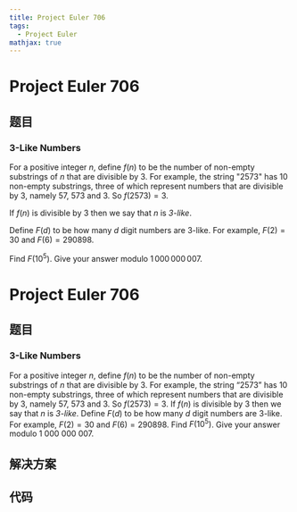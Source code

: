```yaml
---
title: Project Euler 706
tags:
  - Project Euler
mathjax: true
---
```

<escape><!-- more --></escape>
    
# Project Euler 706
## 题目
### 3-Like Numbers


For a positive integer $n$, define $f(n)$ to be the number of non-empty substrings of $n$ that are divisible by 3. For example, the string "2573" has 10 non-empty substrings, three of which represent numbers that are divisible by 3, namely 57, 573 and 3. So $f(2573) = 3$.


If $f(n)$ is divisible by 3 then we say that $n$ is <i>3-like</i>.


Define $F(d)$ to be how many $d$ digit numbers are 3-like. For example, $F(2) = 30$ and $F(6) = 290898$.


Find $F(10^5)$. Give your answer modulo $1\,000\,000\,007$.



# Project Euler 706
## 题目
### $3$-Like Numbers

For a positive integer $n$, define $f(n)$ to be the number of non-empty substrings of $n$ that are divisible by $3$. For example, the string “$2573$” has $10$ non-empty substrings, three of which represent numbers that are divisible by $3$, namely $57$, $573$ and $3$. So $f(2573) = 3$.
If $f(n)$ is divisible by $3$ then we say that $n$ is <i>$3$-like</i>.
Define $F(d)$ to be how many $d$ digit numbers are $3$-like. For example, $F(2) = 30$ and $F(6) = 290898$.
Find $F(10^5)$. Give your answer modulo $1\ 000\ 000\ 007$.


## 解决方案


## 代码


